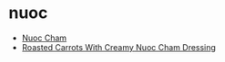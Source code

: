 # nuoc

 * [Nuoc Cham](index/n/nuoc-cham-10604.json)
 * [Roasted Carrots With Creamy Nuoc Cham Dressing](index/r/roasted-carrots-with-creamy-nuoc-cham-dressing.json)
